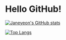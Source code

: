 # Hello GitHub!

[![Janeyeon's GitHub stats](https://github-readme-stats.vercel.app/api?username=janeyeon)](https://github.com/janeyeon)

[![Top Langs](https://github-readme-stats.vercel.app/api/top-langs/?username=janeyeon&layout=compact)](https://github.com/janeyeon)
